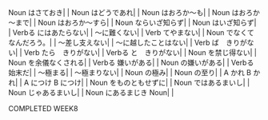 Noun はさておき|  |
Noun はどうであれ|  |
Noun はおろか～も|  |
Noun はおろか～まで|  |
Noun はおろか～すら|  |
Noun ならいざ知らず|  |
Noun はいざ知らず|  |
Verbる にはあたらない|  |
～に難くない|  |
Verb てやまない|  |
Noun でなくてなんだろう。|  |
～差し支えない|  |
～に越したことはない|  |
Verb ば　きりがない|  |
Verb たら　きりがない|  |
Verbる と　きりがない|  |
Noun を禁じ得ない|  |
Noun を余儀なくされる|  |
Verbる 嫌いがある|  |
Noun の嫌いがある|  |
Verbる 始末だ|  |
～極まる|  |
～極まりない|  |
Noun の極み|  |
Noun の至り|  |
A かれ B かれ|  |
A につけ B につけ|  |
Noun をものともせずに|  |
Noun ではあるまいし|  |
Noun じゃあるまいし|  |
Noun にあるまじき Noun|  |


COMPLETED WEEK8